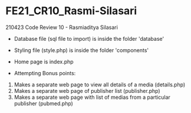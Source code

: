 # FE21_CR10_Rasmi-Silasari
210423 Code Review 10 - Rasmiaditya Silasari

- Database file (sql file to import) is inside the folder 'database'
- Styling file (style.php) is inside the folder 'components'
- Home page is index.php

- Attempting Bonus points:
1) Makes a separate web page to view all details of a media (details.php)
2) Makes a separate web page of publisher list (publisher.php)
3) Makes a separate web page with list of medias from a particular publisher (pubmed.php)
